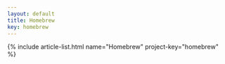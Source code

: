 ```yaml
---
layout: default
title: Homebrew
key: homebrew
---
```


{% include article-list.html name="Homebrew" project-key="homebrew" %}
